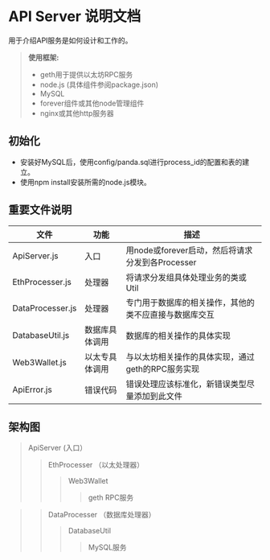 # API Server 说明文档 #


用于介绍API服务是如何设计和工作的。

> **使用框架:**
> - geth用于提供以太坊RPC服务
> - node.js (具体组件参阅package.json)
> - MySQL
> - forever组件或其他node管理组件
> - nginx或其他http服务器

## 初始化 ##

* 安装好MySQL后，使用config/panda.sql进行process_id的配置和表的建立。
* 使用npm install安装所需的node.js模块。

## 重要文件说明 ##

| 文件              | 功能         | 描述         |
|------------------|-------------|--------------|
| ApiServer.js     | 入口         | 用node或forever启动，然后将请求分发到各Processer |
| EthProcesser.js  | 处理器       | 将请求分发组具体处理业务的类或Util |
| DataProcesser.js | 处理器       | 专门用于数据库的相关操作，其他的类不应直接与数据库交互 |
| DatabaseUtil.js  | 数据库具体调用 | 数据库的相关操作的具体实现 |
| Web3Wallet.js    | 以太专具体调用 | 与以太坊相关操作的具体实现，通过geth的RPC服务实现 |
| ApiError.js      | 错误代码      | 错误处理应该标准化，新错误类型尽量添加到此文件 |

## 架构图 ##

> ApiServer (入口）
>> EthProcesser （以太处理器）
>>> Web3Wallet
>>>> geth RPC服务

>> DataProcesser （数据库处理器）
>>> DatabaseUtil
>>>> MySQL服务

